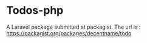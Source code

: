 # Todos-php
A Laravel package submitted at packagist.
The url is : 
https://packagist.org/packages/decentname/todo
